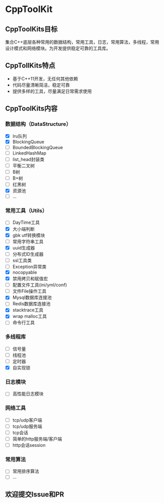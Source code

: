 # CppToolKit

## CppToolKits目标
集合C++底层各种常用的数据结构，常用工具，日志，常用算法，多线程，常用设计模式和网络模块。为开发提供稳定可靠的工具库。

## CppTollKits特点
- 基于C++11开发，无任何其他依赖
- 代码尽量清晰简洁，稳定可靠
- 提供多样的工具，尽量满足日常需求使用
## CppToolKits内容
### 数据结构（DataStructure）
- [x] lru队列
- [x] BlockingQueue
- [ ] BoundedBlockingQueue
- [ ] LinkedHashMap
- [ ] list_head封装类
- [ ] 平衡二叉树
- [ ] B树
- [ ] B+树
- [ ] 红黑树
- [x] 资源池
- [ ] ...
### 常用工具（Utils）
- [ ] DayTime工具
- [x] 大小端判断
- [x] gbk utf转换模块
- [ ] 常用字符串工具
- [x] uuid生成器
- [ ] 分布式ID生成器
- [ ] ssl工具类
- [ ] Exception异常类
- [x] nocopyable
- [x] 禁用拷贝和赋值宏
- [ ] 配置文件工具(ini/yml/conf)
- [ ] 文件File操作工具
- [x] Mysql数据库连接池
- [ ] Redis数据库连接池
- [x] stacktrace工具
- [x] wrap malloc工具
- [ ] 命令行工具
### 多线程库
- [ ] 信号量
- [ ] 线程池
- [ ] 定时器
- [x] 自实现锁
### 日志模块
- [ ] 高性能日志模块
### 网络工具
- [ ] tcp/udp客户端
- [ ] tcp/udp服务端
- [ ] tcp会话
- [ ] 简单的http服务端/客户端
- [ ] http会话session
### 常用算法
- [ ] 常用排序算法
- [ ] ...

## 欢迎提交Issue和PR